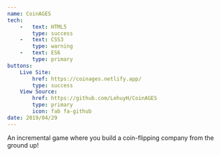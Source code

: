 ```yaml
---
name: CoinAGES
tech: 
    -   text: HTML5
        type: success
    -   text: CSS3
        type: warning
    -   text: ES6
        type: primary
buttons:
    Live Site: 
        href: https://coinages.netlify.app/
        type: success
    View Source:
        href: https://github.com/LehuyH/CoinAGES
        type: primary
        icon: fab fa-github 
date: 2019/04/29
---
```


An incremental game where you build a coin-flipping company from the ground up!